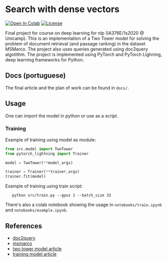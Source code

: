 # Search with dense vectors

[![Open In Colab](https://colab.research.google.com/assets/colab-badge.svg)](https://colab.research.google.com/github/RafaelGoncalves8/search-with-dense-vectors/blob/master/notebooks/Index.ipynb)
[![License](https://img.shields.io/github/license/RafaelGoncalves8/search-with-dense-vectors)](https://github.com/RafaelGoncalves8/search-with-dense-vectors/blob/master/LICENSE)

Final project for course on deep learning for nlp (IA376E/1s2020 @ Unicamp). This is an implementation of a Two Tower model for solving the problem of document retrieval (and passage ranking) in the dataset MSMarco. The project also uses queries generated using doc2query algotithm. The project is implemented using PyTorch and PyTorch Lighning, deep learning frameworks for Python.

## Docs (portuguese)

 The final article and the plan of work can be found in `docs/`.

## Usage

One can import the model in python or use as a script.

### Training

Example of training using model as module:

```python
from src.model import TwoTower
from pytorch_lightning import Trainer

model = TwoTower(**model_args)

trainer = Trainer(**trainer_args)
trainer.fit(model)
```

Example of training using train script:

```
   python src/train.py --gpus 1 --batch_size 32
 ```

There's also a colab notebook showing the usage in `notebooks/train.ipynb` and `notebooks/example.ipynb`.

## References

 - [doc2query](https://github.com/nyu-dl/dl4ir-doc2query)
 - [msmarco](https://microsoft.github.io/msmarco/)
 - [two tower model article](https://arxiv.org/abs/2002.03932)
 - [training model article](https://arxiv.org/abs/2004.04906)

